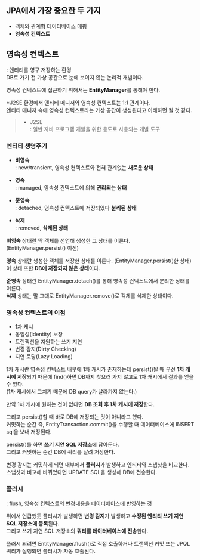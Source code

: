 ## JPA에서 가장 중요한 두 가지
- 객체와 관계형 데이터베이스 매핑
- **영속성 컨텍스트**

## 영속성 컨텍스트
: 엔티티를 영구 저장하는 환경  
DB로 가기 전 가상 공간으로 눈에 보이지 않는 논리적 개념이다.

영속성 컨텍스트에 접근하기 위해서는 **EntityManager**를 통해야 한다.

*J2SE 환경에서 엔티티 매니저와 영속성 컨텍스트는 1:1 관계이다.  
엔티티 매니저 속에 영속성 컨텍스트라는 가상 공간이 생성된다고 이해하면 될 것 같다.

> * J2SE  
> : 일반 자바 프로그램 개발을 위한 용도로 사용되는 개발 도구

### 엔티티 생명주기
- **비영속**  
: new/transient, 영속성 컨텍스트와 전혀 관계없는 **새로운 상태**

- **영속**  
: managed, 영속성 컨텍스트에 의해 **관리되는 상태**

- **준영속**  
: detached, 영속성 컨텍스트에 저장되었다 **분리된 상태**

- **삭제**  
: removed, **삭제된 상태**

**비영속** 상태란 딱 객체를 선언해 생성한 그 상태를 이른다.  
(EntityManager.persist() 이전)

**영속** 상태란 생성한 객체를 저장한 상태를 이른다.
(EntityManager.persist()한 상태)  
이 상태 또한 **DB에 저장되지 않은 상태**이다.

**준영속** 상태란 EntityManager.detach()를 통해 영속성 컨텍스트에서 분리한 상태를 이른다.  
**삭제** 상태는 말 그대로 EntityManager.remove()로 객체를 삭제한 상태이다.

### 영속성 컨텍스트의 이점
- 1차 캐시
- 동일성(identity) 보장
- 트랜잭션을 지원하는 쓰기 지연
- 변경 감지(Dirty Checking)
- 지연 로딩(Lazy Loading)

1차 캐시란 영속성 컨텍스트 내부에 1차 캐시가 존재하는데 persist()될 때 우선 **1차 캐시에 저장**되기 때문에 find()하면 DB까지 찾으러 가지 않고도 1차 캐시에서 결과를 얻을 수 있다.  
(1차 캐시에서 그치기 때문에 DB query가 날라가지 않는다.)

만약 1차 캐시에 원하는 것이 없다면 **DB 조회 후 1차 캐시에 저장**한다.

그리고 persist()할 때 바로 DB에 저장되는 것이 아니라고 했다.  
커밋하는 순간 즉, EntityTransaction.commit()을 수행할 때 데이터베이스에 INSERT sql을 보내 저장된다.

persist()를 하면 **쓰기 지연 SQL 저장소**에 담아둔다.  
그리고 커밋하는 순간 DB에 쿼리를 날려 저장한다.

변경 감지는 커밋하게 되면 내부에서 **플러시**가 발생하고 엔티티와 스냅샷을 비교한다.  
스냅샷과 비교해 바뀌었다면 UPDATE SQL을 생성해 DB에 전송한다.

### 플러시
: flush, 영속성 컨텍스트의 변경내용을 데이터베이스에 반영하는 것

위에서 언급했듯 플러시가 발생하면 **변경 감지**가 발생하고 **수정된 엔티티 쓰기 지연 SQL 저장소에 등록**된다.  
그리고 쓰기 지연 SQL 저장소의 **쿼리를 데이터베이스에 전송**한다.

플러시 되려면 EntityManager.flush()로 직접 호출하거나 트랜잭션 커밋 또는 JPQL 쿼리가 실행되면 플러시가 자동 호출된다.
